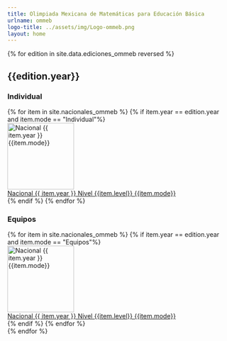 ```yaml
---
title: Olimpiada Mexicana de Matemáticas para Educación Básica
urlname: ommeb
logo-title: ../assets/img/Logo-ommeb.png
layout: home
---
```


{% for edition in site.data.ediciones_ommeb reversed %}
<div class="row">
	<div class="col mb-3">
	<h2 class="text-center">{{edition.year}}</h2>
  <h3>Individual</h3>
    <div class="row row-cols-1 row-cols-xl-4 row-cols-md-3 g-4">
    {% for item in site.nacionales_ommeb %}
    {% if item.year == edition.year and item.mode == "Individual"%}
        <div class="col">
          <div class="card h-100 mb-3">
            <a
              href="{{ item.file | relative_url }}"
              target="_blank"
              rel="noopener noreferrer"
            >
              <img
                height="150px"
                style="object-fit: contain;"
                class="card-img-top border-bottom bg-white"
                src="{{ item.thumbnail | relative_url}}"
                alt="Nacional {{ item.year }} {{item.mode}}">
            </a>
            <div class="card-body">
              <a
                href="{{ item.file | relative_url }}"
                target="_blank"
                class="card-link"
                rel="noopener noreferrer"
              >Nacional {{ item.year }} Nivel {{item.level}} {{item.mode}}</a>
            </div>
          </div>
        </div>
      {% endif %}
    {% endfor %}
    </div>
    <h3>Equipos</h3>
    <div class="row row-cols-1 row-cols-xl-4 row-cols-md-3 g-4">
    {% for item in site.nacionales_ommeb %}
    {% if item.year == edition.year and item.mode == "Equipos"%}
        <div class="col">
          <div class="card h-100 mb-3">
            <a
              href="{{ item.file | relative_url }}"
              target="_blank"
              rel="noopener noreferrer"
            >
              <img
                height="150px"
                style="object-fit: contain;"
                class="card-img-top border-bottom bg-white"
                src="{{ item.thumbnail | relative_url}}"
                alt="Nacional {{ item.year }} {{item.mode}}">
            </a>
            <div class="card-body">
              <a
                href="{{ item.file | relative_url }}"
                target="_blank"
                class="card-link"
                rel="noopener noreferrer"
              >Nacional {{ item.year }} Nivel {{item.level}} {{item.mode}}</a>
            </div>
          </div>
        </div>
      {% endif %}
    {% endfor %}
    </div>
  </div>
</div>
{% endfor %}